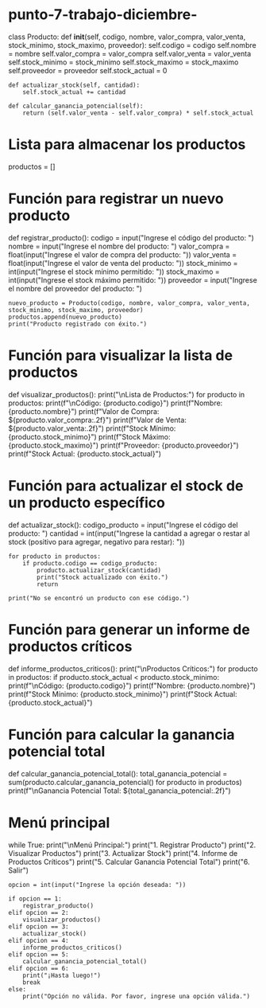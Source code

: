 # punto-7-trabajo-diciembre-
class Producto:
    def __init__(self, codigo, nombre, valor_compra, valor_venta, stock_minimo, stock_maximo, proveedor):
        self.codigo = codigo
        self.nombre = nombre
        self.valor_compra = valor_compra
        self.valor_venta = valor_venta
        self.stock_minimo = stock_minimo
        self.stock_maximo = stock_maximo
        self.proveedor = proveedor
        self.stock_actual = 0

    def actualizar_stock(self, cantidad):
        self.stock_actual += cantidad

    def calcular_ganancia_potencial(self):
        return (self.valor_venta - self.valor_compra) * self.stock_actual

# Lista para almacenar los productos
productos = []

# Función para registrar un nuevo producto
def registrar_producto():
    codigo = input("Ingrese el código del producto: ")
    nombre = input("Ingrese el nombre del producto: ")
    valor_compra = float(input("Ingrese el valor de compra del producto: "))
    valor_venta = float(input("Ingrese el valor de venta del producto: "))
    stock_minimo = int(input("Ingrese el stock mínimo permitido: "))
    stock_maximo = int(input("Ingrese el stock máximo permitido: "))
    proveedor = input("Ingrese el nombre del proveedor del producto: ")

    nuevo_producto = Producto(codigo, nombre, valor_compra, valor_venta, stock_minimo, stock_maximo, proveedor)
    productos.append(nuevo_producto)
    print("Producto registrado con éxito.")

# Función para visualizar la lista de productos
def visualizar_productos():
    print("\nLista de Productos:")
    for producto in productos:
        print(f"\nCódigo: {producto.codigo}")
        print(f"Nombre: {producto.nombre}")
        print(f"Valor de Compra: ${producto.valor_compra:.2f}")
        print(f"Valor de Venta: ${producto.valor_venta:.2f}")
        print(f"Stock Mínimo: {producto.stock_minimo}")
        print(f"Stock Máximo: {producto.stock_maximo}")
        print(f"Proveedor: {producto.proveedor}")
        print(f"Stock Actual: {producto.stock_actual}")

# Función para actualizar el stock de un producto específico
def actualizar_stock():
    codigo_producto = input("Ingrese el código del producto: ")
    cantidad = int(input("Ingrese la cantidad a agregar o restar al stock (positivo para agregar, negativo para restar): "))

    for producto in productos:
        if producto.codigo == codigo_producto:
            producto.actualizar_stock(cantidad)
            print("Stock actualizado con éxito.")
            return

    print("No se encontró un producto con ese código.")

# Función para generar un informe de productos críticos
def informe_productos_criticos():
    print("\nProductos Críticos:")
    for producto in productos:
        if producto.stock_actual < producto.stock_minimo:
            print(f"\nCódigo: {producto.codigo}")
            print(f"Nombre: {producto.nombre}")
            print(f"Stock Mínimo: {producto.stock_minimo}")
            print(f"Stock Actual: {producto.stock_actual}")

# Función para calcular la ganancia potencial total
def calcular_ganancia_potencial_total():
    total_ganancia_potencial = sum(producto.calcular_ganancia_potencial() for producto in productos)
    print(f"\nGanancia Potencial Total: ${total_ganancia_potencial:.2f}")

# Menú principal
while True:
    print("\nMenú Principal:")
    print("1. Registrar Producto")
    print("2. Visualizar Productos")
    print("3. Actualizar Stock")
    print("4. Informe de Productos Críticos")
    print("5. Calcular Ganancia Potencial Total")
    print("6. Salir")

    opcion = int(input("Ingrese la opción deseada: "))

    if opcion == 1:
        registrar_producto()
    elif opcion == 2:
        visualizar_productos()
    elif opcion == 3:
        actualizar_stock()
    elif opcion == 4:
        informe_productos_criticos()
    elif opcion == 5:
        calcular_ganancia_potencial_total()
    elif opcion == 6:
        print("¡Hasta luego!")
        break
    else:
        print("Opción no válida. Por favor, ingrese una opción válida.")
